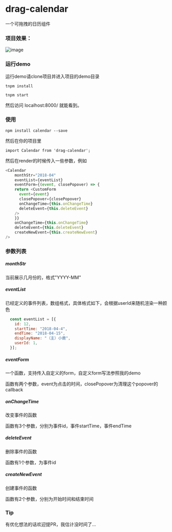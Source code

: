 # drag-calendar
一个可拖拽的日历组件

### 项目效果：
![image](https://github.com/ProtoTeam/drag-calendar/tree/master/running.gif)

### 运行demo
运行demo请clone项目并进入项目的demo目录

    tnpm install

    tnpm start

然后访问 localhost:8000/ 就能看到。

### 使用

    npm install calendar --save

然后在你的项目里

    import Calendar from 'drag-calendar';

然后在render的时候传入一些参数，例如

```javascript
<Calendar
    monthStr="2018-04"
    eventList={eventList}
    eventForm={(event, closePopover) => {
    return <CustomForm
      event={event}
      closePopover={closePopover}
      onChangeTime={this.onChangeTime}
      deleteEvent={this.deleteEvent}
    />
    }}
    onChangeTime={this.onChangeTime}
    deleteEvent={this.deleteEvent}
    createNewEvent={this.createNewEvent}
/>
```

### 参数列表
##### monthStr
当前展示几月份的，格式"YYYY-MM"

##### eventList
已经定义的事件列表，数组格式，具体格式如下，会根据userId来随机渲染一种颜色

```javascript
  const eventList = [{
    id: 12,
    startTime: "2018-04-4",
    endTime: "2018-04-15",
    displayName: "（主）小鹿",
    userId: 1,
  }];
```

##### eventForm
一个函数，支持传入自定义的form，自定义form写法参照我的demo

函数有两个参数，event为点击的时间，closePopover为清理这个popover的callback

##### onChangeTime
改变事件的函数

函数有3个参数，分别为事件id，事件startTime，事件endTime

##### deleteEvent
删除事件的函数

函数有1个参数，为事件id

##### createNewEvent
创建事件的函数

函数有2个参数，分别为开始时间和结束时间

### Tip
有优化想法的话欢迎提PR，我估计没时间了...